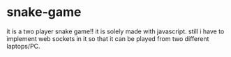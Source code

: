 # snake-game
it is a two player snake game!!
it is solely made with javascript.
still i have to implement web sockets in it so that it can be played from two different laptops/PC.
